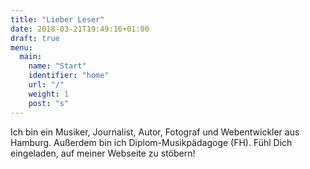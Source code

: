 ```yaml
---
title: "Lieber Leser"
date: 2018-03-21T19:49:16+01:00
draft: true
menu:
  main:
    name: "Start"
    identifier: "home"
    url: "/"
    weight: 1
    post: "s"
---
```


Ich bin ein Musiker, Journalist, Autor, Fotograf und Webentwickler aus Hamburg. Außerdem bin ich Diplom-Musikpädagoge (FH).
Fühl Dich eingeladen, auf meiner Webseite zu stöbern!
